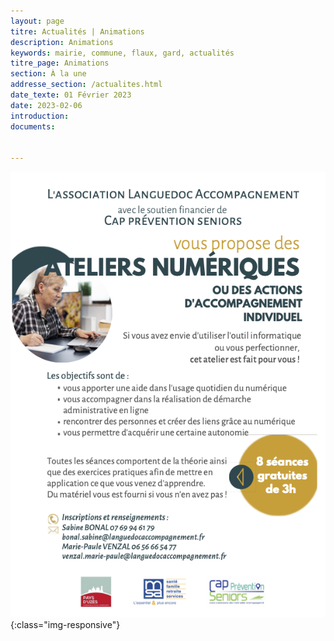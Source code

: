 ```yaml
---
layout: page
titre: Actualités | Animations
description: Animations
keywords: mairie, commune, flaux, gard, actualités
titre_page: Animations
section: À la une
addresse_section: /actualites.html
date_texte: 01 Février 2023
date: 2023-02-06
introduction: 
documents:

  
---
```



![Atelier numerique](/assets/flyer/ateliernumerique.png){:class="img-responsive"}



